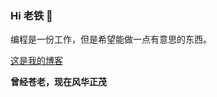 ### Hi 老铁 👋

编程是一份工作，但是希望能做一点有意思的东西。


[这是我的博客](https://github.com/strongcode9527/blog)

**曾经苍老，现在风华正茂**
